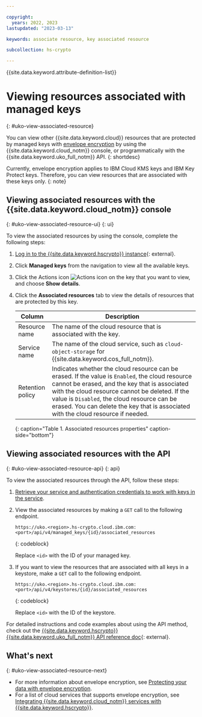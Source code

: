 ```yaml
---

copyright:
  years: 2022, 2023
lastupdated: "2023-03-13"

keywords: associate resource, key associated resource

subcollection: hs-crypto

---
```


{{site.data.keyword.attribute-definition-list}}



# Viewing resources associated with managed keys
{: #uko-view-associated-resource}

You can view other {{site.data.keyword.cloud}} resources that are protected by managed keys with [envelope encryption](/docs/hs-crypto?topic=hs-crypto-envelope-encryption) by using the {{site.data.keyword.cloud_notm}} console, or programmatically with the {{site.data.keyword.uko_full_notm}} API.
{: shortdesc}

Currently, envelope encryption applies to IBM Cloud KMS keys and IBM Key Protect keys. Therefore, you can view resources that are associated with these keys only.
{: note}

## Viewing associated resources with the {{site.data.keyword.cloud_notm}} console
{: #uko-view-associated-resource-ui}
{: ui}

To view the associated resources by using the console, complete the following steps:

1. [Log in to the {{site.data.keyword.hscrypto}} instance](https://cloud.ibm.com/login){: external}.
2. Click **Managed keys** from the navigation to view all the available keys.
3. Click the Actions icon ![Actions icon](../icons/action-menu-icon.svg "Actions") on the key that you want to view, and choose **Show details**.
4. Click the **Associated resources** tab to view the details of resources that are protected by this key.
    
    |       Column	     |                         Description                       |
    |--------------------|-----------------------------------------------------------|
    | Resource name      | The name of the cloud resource that is associated with the key.|
    | Service name       | The name of the cloud service, such as `cloud-object-storage` for {{site.data.keyword.cos_full_notm}}. |
    | Retention policy   | Indicates whether the cloud resource can be erased. If the value is `Enabled`, the cloud resource cannot be erased, and the key that is associated with the cloud resource cannot be deleted. If the value is `Disabled`, the cloud resource can be erased. You can delete the key that is associated with the cloud resource if needed. |
    {: caption="Table 1. Associated resources properties" caption-side="bottom"}

## Viewing associated resources with the API
{: #uko-view-associated-resource-api}
{: api}

To view the associated resources through the API, follow these steps:

1. [Retrieve your service and authentication credentials to work with keys in the service](/docs/hs-crypto?topic=hs-crypto-set-up-uko-api).
   
2. View the associated resources by making a `GET` call to the following endpoint.

    ```
    https://uko.<region>.hs-crypto.cloud.ibm.com:<port>/api/v4/managed_keys/{id}/associated_resources
    ```
    {: codeblock}

    Replace `<id>` with the ID of your managed key.

3. If you want to view the resources that are associated with all keys in a keystore, make a `GET` call to the following endpoint.

    ```
    https://uko.<region>.hs-crypto.cloud.ibm.com:<port>/api/v4/keystores/{id}/associated_resources
    ```
    {: codeblock}

    Replace `<id>` with the ID of the keystore.

For detailed instructions and code examples about using the API method, check out the [{{site.data.keyword.hscrypto}} {{site.data.keyword.uko_full_notm}} API reference doc](/apidocs/uko){: external}.

## What's next
{: #uko-view-associated-resource-next}

- For more information about envelope encryption, see [Protecting your data with envelope encryption](/docs/hs-crypto?topic=hs-crypto-envelope-encryption).
- For a list of cloud services that supports envelope encryption, see [Integrating {{site.data.keyword.cloud_notm}} services with {{site.data.keyword.hscrypto}}](/docs/hs-crypto?topic=hs-crypto-integrate-services).
